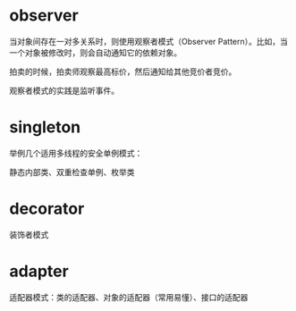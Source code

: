 # observer
当对象间存在一对多关系时，则使用观察者模式（Observer Pattern）。比如，当一个对象被修改时，则会自动通知它的依赖对象。

拍卖的时候，拍卖师观察最高标价，然后通知给其他竞价者竞价。

观察者模式的实践是监听事件。 

# singleton
举例几个适用多线程的安全单例模式：

静态内部类、双重检查单例、枚举类

# decorator

装饰者模式

# adapter

适配器模式：类的适配器、对象的适配器（常用易懂）、接口的适配器